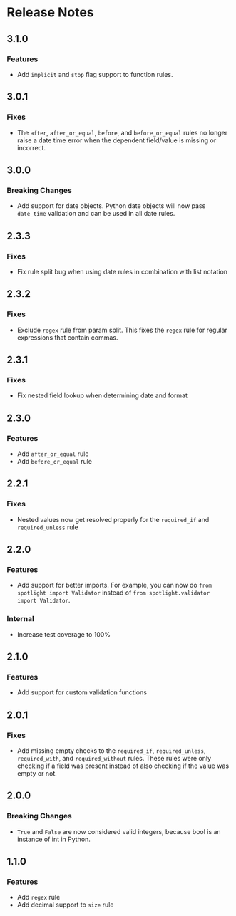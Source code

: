 # Release Notes

## 3.1.0
### Features
- Add `implicit` and `stop` flag support to function rules.

## 3.0.1
### Fixes
- The `after`, `after_or_equal`, `before`, and `before_or_equal` rules no longer raise a date time error when the dependent field/value is missing or incorrect.

## 3.0.0
### Breaking Changes
- Add support for date objects. Python date objects will now pass `date_time` validation and can be used in all date rules.

## 2.3.3
### Fixes
- Fix rule split bug when using date rules in combination with list notation 

## 2.3.2
### Fixes
- Exclude `regex` rule from param split. This fixes the `regex` rule for regular expressions that contain commas.

## 2.3.1
### Fixes
- Fix nested field lookup when determining date and format

## 2.3.0
### Features
- Add `after_or_equal` rule
- Add `before_or_equal` rule

## 2.2.1
### Fixes
- Nested values now get resolved properly for the `required_if` and `required_unless` rule

## 2.2.0
### Features
- Add support for better imports. For example, you can now do `from spotlight import Validator` instead of `from spotlight.validator import Validator`.

### Internal
- Increase test coverage to 100%

## 2.1.0
### Features
- Add support for custom validation functions

## 2.0.1
### Fixes
- Add missing empty checks to the `required_if`, `required_unless`, `required_with`, and `required_without` rules. These rules were only checking if a field was present instead of also checking if the value was empty or not.

## 2.0.0
### Breaking Changes
- `True` and `False` are now considered valid integers, because bool is an instance of int in Python.

## 1.1.0
### Features
- Add `regex` rule
- Add decimal support to `size` rule